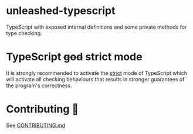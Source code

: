 # unleashed-typescript

TypeScript with exposed internal definitions and some private methods for type checking.

# TypeScript ~~god~~ strict mode

It is strongly recommended to activate the [strict](https://www.typescriptlang.org/tsconfig#strict) mode of TypeScript which will activate all checking behaviours that results in stronger guarantees of the program's correctness.

# Contributing 💜

See [CONTRIBUTING.md](https://github.com/skarab42/unleashed-typescript/blob/main/CONTRIBUTING.md)
